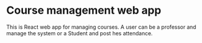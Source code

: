 # Course management web app

This is React web app for managing courses.
A user can be a professor and manage the system or a Student and post hes attendance.